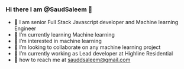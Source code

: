 ### Hi there I am @SaudSaleem 👋
- 👋 I am senior Full Stack Javascript developer and Machine learning Engineer
- 🌱 I’m currently learning Machine learning
- 👀 I’m interested in machine learning
- 👯 I’m looking to collaborate on any machine learning project
- 🌱 I’m currently working as Lead developer at Highline Residential
- 💞️ how to reach me at sauddsaleem@gmail.com
<!--
**SaudSaleem/SaudSaleem** is a ✨ _special_ ✨ repository because its `README.md` (this file) appears on your GitHub profile.

Here are some ideas to get you started:

- 🔭 I’m currently working on ...
- 🌱 I’m currently learning ...
- 👯 I’m looking to collaborate on ...
- 🤔 I’m looking for help with ...
- 💬 Ask me about ...
- 📫 How to reach me: ...
- 😄 Pronouns: ...
- ⚡ Fun fact: ...
-->
